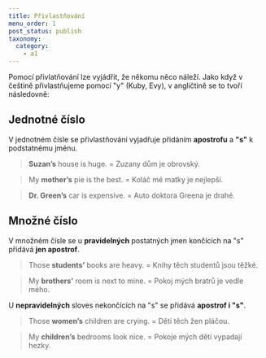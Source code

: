 ```yaml
---
title: Přivlastňování
menu_order: 1
post_status: publish
taxonomy:
  category:
    - a1
---
```


Pomocí přivlatňování lze vyjádřit, že někomu něco náleží. Jako když v češtině přivlastňujeme pomocí "y" (Kuby, Evy), v angličtině se to tvoří následovně:

## Jednotné číslo

V jednotném čísle se přivlastňování vyjadřuje přidáním **apostrofu** a **"s"** k podstatnému jménu.

> **Suzan’s** house is huge. = Zuzany dům je obrovský.

> My **mother’s** pie is the best. = Koláč mé matky je nejlepší.

> **Dr. Green’s** car is expensive. = Auto doktora Greena je drahé.

## Množné číslo

V množném čísle se u **pravidelných** postatných jmen končících na "s" přidává **jen apostrof**.

> Those **students’** books are heavy. = Knihy těch studentů jsou těžké.

> My **brothers’** room is next to mine. = Pokoj mých bratrů je vedle mého.

U **nepravidelných** sloves nekončících na "s" se přidává **apostrof i "s"**.

> Those **women’s** children are crying. = Děti těch žen pláčou.

> My **children’s** bedrooms look nice. = Pokoje mých dětí vypadají hezky.
